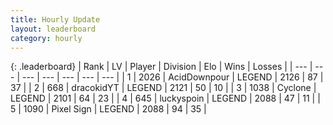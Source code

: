 ```yaml
---
title: Hourly Update
layout: leaderboard
category: hourly
---
```


{: .leaderboard}
| Rank | LV | Player | Division | Elo | Wins | Losses |
| --- | --- | --- | --- | --- | --- | --- |
| <span data-change="0">1</span> | 2026 | <span title="ID: 304661">AcidDownpour</span> | LEGEND | <span data-change="0">2126</span> | <span data-change="0">87</span> | <span data-change="0">37</span> |
| <span data-change="0">2</span> | 668 | <span title="ID: 4106">dracokidYT</span> | LEGEND | <span data-change="0">2121</span> | <span data-change="0">50</span> | <span data-change="0">10</span> |
| <span data-change="0">3</span> | 1038 | <span title="ID: 92077">Cyclone</span> | LEGEND | <span data-change="0">2101</span> | <span data-change="0">64</span> | <span data-change="0">23</span> |
| <span data-change="0">4</span> | 645 | <span title="ID: 512212">luckyspoin</span> | LEGEND | <span data-change="0">2088</span> | <span data-change="0">47</span> | <span data-change="0">11</span> |
| <span data-change="0">5</span> | 1090 | <span title="ID: 568882">Pixel Sign</span> | LEGEND | <span data-change="0">2088</span> | <span data-change="0">94</span> | <span data-change="0">35</span> |